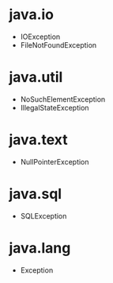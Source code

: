 # java.io
* IOException
* FileNotFoundException

# java.util
* NoSuchElementException
* IllegalStateException

# java.text
* NullPointerException

# java.sql
* SQLException

# java.lang
* Exception
